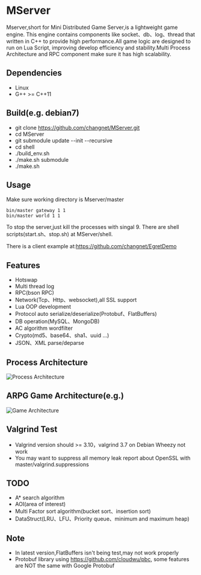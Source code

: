 # MServer

Mserver,short for Mini Distributed Game Server,is a lightweight game engine. 
This engine contains components like socket、db、log、thread that written in C++ 
to provide high performance.All game logic are designed to run on Lua Script,
improving develop efficiency and stability.Multi Process Architecture and RPC
component make sure it has high scalability.


## Dependencies
* Linux
* G++ >= C++11

## Build(e.g. debian7)

* git clone https://github.com/changnet/MServer.git
* cd MServer
* git submodule update --init --recursive
* cd shell
* ./build_env.sh
* ./make.sh submodule
* ./make.sh

## Usage

Make sure working directory is Mserver/master
```shell
bin/master gateway 1 1
bin/master world 1 1
```
To stop the server,just kill the processes with singal 9.
There are shell scripts(start.sh、stop.sh) at MServer/shell.

There is a client example at:https://github.com/changnet/EgretDemo

## Features

 * Hotswap
 * Multi thread log
 * RPC(bson RPC)
 * Network(Tcp、Http、websocket),all SSL support
 * Lua OOP development
 * Protocol auto serialize/deserialize(Protobuf、FlatBuffers)
 * DB operation(MySQL、MongoDB)
 * AC algorithm wordfilter
 * Crypto(md5、base64、sha1、uuid ...)
 * JSON、XML parse/deparse

## Process Architecture

![Process Architecture](https://github.com/changnet/MServer/blob/master/doc/picture/master.png)

## ARPG Game Architecture(e.g.)

![Game Architecture](https://github.com/changnet/MServer/blob/master/doc/picture/server%20frame.png)

## Valgrind Test

* Valgrind version should >= 3.10，valgrind 3.7 on Debian Wheezy not work
* You may want to suppress all memory leak report about OpenSSL with master/valgrind.suppressions

## TODO

* A* search algorithm
* AOI(area of interest)
* Multi Factor sort algorithm(bucket sort、insertion sort)
* DataStruct(LRU、LFU、Priority queue、minimum and maximum heap)

## Note

* In latest version,FlatBuffers isn't being test,may not work properly
* Protobuf library using https://github.com/cloudwu/pbc, some features are NOT the same with Google Protobuf

